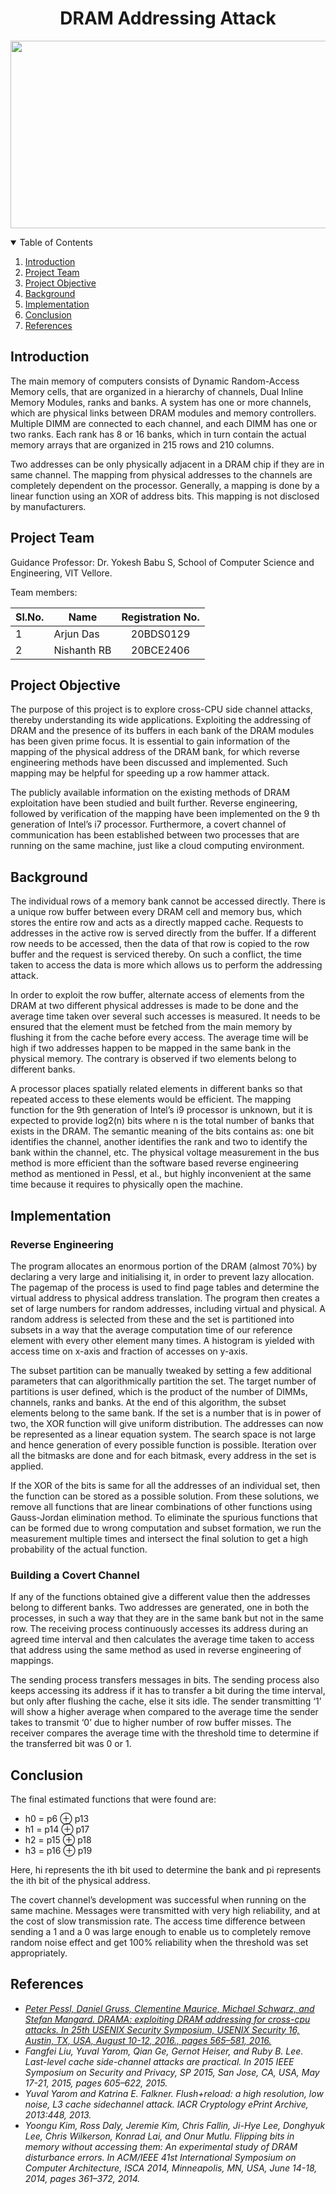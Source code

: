<h1 align="center"> DRAM Addressing Attack </h1>

<p align="center">
  <a href="https://github.com/arjundas1/DRAM-Addressing-Attack">
    <img src="https://media.geeksforgeeks.org/wp-content/uploads/20200501212758/DRAM1.png" width="650" height="300">
  </a>
</p>

<details open="open">
  <summary>Table of Contents</summary>
  <ol>
    <li><a href="#introduction">Introduction</a></li>
    <li><a href="#project-team">Project Team</a></li>
    <li><a href="#project-objective">Project Objective</a></li>
    <li><a href="#background">Background</a></li>
    <li><a href="#implementation">Implementation</a></li>
    <li><a href="#conclusion">Conclusion</a></li>
    <li><a href="#references">References</a></li>
  </ol>
</details>

## Introduction

The main memory of computers consists of Dynamic Random-Access Memory
cells, that are organized in a hierarchy of channels, Dual Inline Memory Modules,
ranks and banks. A system has one or more channels, which are physical links
between DRAM modules and memory controllers. Multiple DIMM are
connected to each channel, and each DIMM has one or two ranks. Each rank has
8 or 16 banks, which in turn contain the actual memory arrays that are organized
in 215 rows and 210 columns. 

Two addresses can be only physically adjacent in
a DRAM chip if they are in same channel. The mapping from physical addresses
to the channels are completely dependent on the processor. Generally, a mapping
is done by a linear function using an XOR of address bits. This mapping is not
disclosed by manufacturers.

## Project Team
Guidance Professor: Dr. Yokesh Babu S, School of Computer Science and Engineering, VIT Vellore.

Team members:

|Sl.No. | Name  | Registration No. |
|-| ------------- |:-------------:|
|1|   Arjun Das      | 20BDS0129     |
|2| Nishanth RB      | 20BCE2406     |

## Project Objective

The purpose of this project is to explore cross-CPU
side channel attacks, thereby understanding its wide applications. Exploiting the
addressing of DRAM and the presence of its buffers in each bank of the DRAM
modules has been given prime focus. It is essential to gain information of the
mapping of the physical address of the DRAM bank, for which reverse
engineering methods have been discussed and implemented. Such mapping may
be helpful for speeding up a row hammer attack. 

The publicly available
information on the existing methods of DRAM exploitation have been studied
and built further. Reverse engineering, followed by verification of the mapping
have been implemented on the 9
th generation of Intel’s i7 processor.
Furthermore, a covert channel of communication has been established between
two processes that are running on the same machine, just like a cloud computing
environment.


## Background

The individual rows of a memory bank cannot be accessed directly. There is a
unique row buffer between every DRAM cell and memory bus, which stores the
entire row and acts as a directly mapped cache. Requests to addresses in the active
row is served directly from the buffer. If a different row needs to be accessed,
then the data of that row is copied to the row buffer and the request is serviced
thereby. On such a conflict, the time taken to access the data is more which allows
us to perform the addressing attack.

In order to exploit the row buffer, alternate access of elements from the DRAM
at two different physical addresses is made to be done and the average time taken
over several such accesses is measured. It needs to be ensured that the element
must be fetched from the main memory by flushing it from the cache before every
access. The average time will be high if two addresses happen to be mapped in
the same bank in the physical memory. The contrary is observed if two elements
belong to different banks.

A processor places spatially related elements in different banks so that repeated
access to these elements would be efficient. The mapping function for the 9th
generation of Intel’s i9 processor is unknown, but it is expected to provide log2(n)
bits where n is the total number of banks that exists in the DRAM. The semantic
meaning of the bits contains as: one bit identifies the channel, another identifies
the rank and two to identify the bank within the channel, etc. The physical voltage
measurement in the bus method is more efficient than the software based reverse 
engineering method as mentioned in Pessl, et al., but highly inconvenient at the
same time because it requires to physically open the machine. 

## Implementation

### Reverse Engineering

The program allocates an enormous portion of the DRAM (almost 70%) by
declaring a very large and initialising it, in order to prevent lazy allocation. The
pagemap of the process is used to find page tables and determine the virtual
address to physical address translation. The program then creates a set of large
numbers for random addresses, including virtual and physical. A random address
is selected from these and the set is partitioned into subsets in a way that the
average computation time of our reference element with every other element
many times. A histogram is yielded with access time on x-axis and fraction of
accesses on y-axis. 

The subset partition can be manually tweaked by setting a few
additional parameters that can algorithmically partition the set. The target number
of partitions is user defined, which is the product of the number of DIMMs,
channels, ranks and banks. At the end of this algorithm, the subset elements
belong to the same bank. If the set is a number that is in power of two, the XOR
function will give uniform distribution. The addresses can now be represented as
a linear equation system. The search space is not large and hence generation of
every possible function is possible. Iteration over all the bitmasks are done and
for each bitmask, every address in the set is applied. 

If the XOR of the bits is same for all the addresses of an individual set, then the function can be stored as
a possible solution. From these solutions, we remove all functions that are linear
combinations of other functions using Gauss-Jordan elimination method. To
eliminate the spurious functions that can be formed due to wrong computation 
and subset formation, we run the measurement multiple times and intersect the
final solution to get a high probability of the actual function.

### Building a Covert Channel

If any of the functions obtained give a different value then the addresses belong
to different banks. Two addresses are generated, one in both the processes, in
such a way that they are in the same bank but not in the same row. The receiving
process continuously accesses its address during an agreed time interval and then
calculates the average time taken to access that address using the same method as
used in reverse engineering of mappings. 

The sending process transfers messages in bits. The sending process also keeps accessing its address if it has to transfer a
bit during the time interval, but only after flushing the cache, else it sits idle. The
sender transmitting ‘1’ will show a higher average when compared to the average
time the sender takes to transmit ‘0’ due to higher number of row buffer misses.
The receiver compares the average time with the threshold time to determine if
the transferred bit was 0 or 1. 

## Conclusion

The final estimated functions that were found are:

- h0 = p6 ⊕ p13
- h1 = p14 ⊕ p17
- h2 = p15 ⊕ p18
- h3 = p16 ⊕ p19

Here, hi represents the ith bit used to determine the bank and pi represents the ith
bit of the physical address.

The covert channel’s development was successful when running on the same
machine. Messages were transmitted with very high reliability, and at the cost of 
slow transmission rate. The access time difference between sending a 1 and a 0
was large enough to enable us to completely remove random noise effect and get
100% reliability when the threshold was set appropriately. 

## References
- [_Peter Pessl, Daniel Gruss, Clementine Maurice, Michael Schwarz, and Stefan Mangard. DRAMA: exploiting DRAM addressing for cross-cpu attacks. In 25th USENIX Security Symposium, USENIX Security 16, Austin, TX, USA, August 10-12, 2016., pages 565–581, 2016._](https://github.com/arjundas1/DRAM-Addressing-Attack/blob/main/References/DRAMA-%20exploiting%20DRAM%20addressing%20for%20cross-cpu%20attacks.pdf)
- _Fangfei Liu, Yuval Yarom, Qian Ge, Gernot Heiser, and Ruby B. Lee. Last-level cache side-channel attacks are practical. In 2015 IEEE Symposium on Security and Privacy, SP 2015, San Jose, CA, USA, May 17-21, 2015, pages 605–622, 2015._
- _Yuval Yarom and Katrina E. Falkner. Flush+reload: a high resolution, low noise, L3 cache sidechannel attack. IACR Cryptology ePrint Archive, 2013:448, 2013._ 
- _Yoongu Kim, Ross Daly, Jeremie Kim, Chris Fallin, Ji-Hye Lee, Donghyuk Lee, Chris Wilkerson, Konrad Lai, and Onur Mutlu. Flipping bits in memory without accessing them: An experimental study of DRAM disturbance errors. In ACM/IEEE 41st International Symposium on Computer Architecture, ISCA 2014, Minneapolis, MN, USA, June 14-18, 2014, pages 361–372, 2014._
